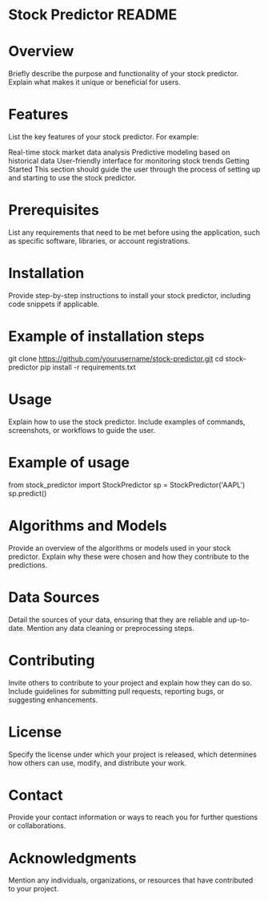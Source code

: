# Stock Predictor README
# Overview
Briefly describe the purpose and functionality of your stock predictor. Explain what makes it unique or beneficial for users.

# Features
List the key features of your stock predictor. For example:

Real-time stock market data analysis
Predictive modeling based on historical data
User-friendly interface for monitoring stock trends
Getting Started
This section should guide the user through the process of setting up and starting to use the stock predictor.

# Prerequisites
List any requirements that need to be met before using the application, such as specific software, libraries, or account registrations.

# Installation
Provide step-by-step instructions to install your stock predictor, including code snippets if applicable.
# Example of installation steps
git clone https://github.com/yourusername/stock-predictor.git
cd stock-predictor
pip install -r requirements.txt
# Usage
Explain how to use the stock predictor. Include examples of commands, screenshots, or workflows to guide the user.

# Example of usage
from stock_predictor import StockPredictor
sp = StockPredictor('AAPL')
sp.predict()

# Algorithms and Models
Provide an overview of the algorithms or models used in your stock predictor. Explain why these were chosen and how they contribute to the predictions.

# Data Sources
Detail the sources of your data, ensuring that they are reliable and up-to-date. Mention any data cleaning or preprocessing steps.

# Contributing
Invite others to contribute to your project and explain how they can do so. Include guidelines for submitting pull requests, reporting bugs, or suggesting enhancements.

# License
Specify the license under which your project is released, which determines how others can use, modify, and distribute your work.

# Contact
Provide your contact information or ways to reach you for further questions or collaborations.

# Acknowledgments
Mention any individuals, organizations, or resources that have contributed to your project.
